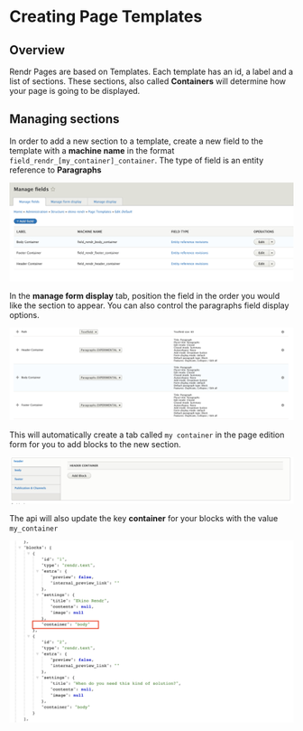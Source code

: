 # Creating Page Templates

## Overview

Rendr Pages are based on Templates. Each template has an id, a label and a list of sections.
These sections, also called __Containers__ will determine how your page is going to be displayed.

## Managing sections
In order to add a new section to a template, create a new field to the template with a __machine name__
in the format `field_rendr_[my_container]_container`.
The type of field is an entity reference to __Paragraphs__

![Create a new field](./images/add_field.png)

In the __manage form display__ tab, position the field in the order you would like the section to appear.
You can also control the paragraphs field display options.

![Manage field position](./images/manage_form_display.png)

This will automatically create a tab called `my container` in the page edition form for you to add blocks to the new section.

![Page form](./images/page_form.png)

The api will also update the key __container__ for your blocks with the value `my_container`

![API response](./images/api_response.png)
